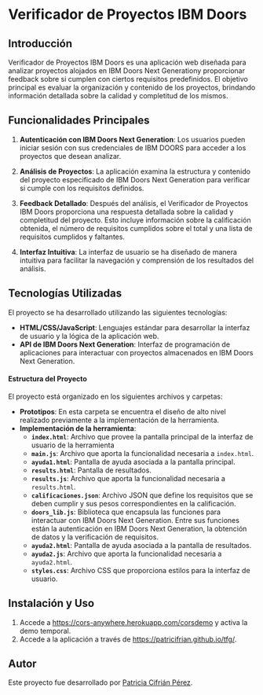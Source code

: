 # Verificador de Proyectos IBM Doors
## Introducción
Verificador de Proyectos IBM Doors es una aplicación web diseñada para analizar proyectos alojados en IBM Doors Next Generationy proporcionar feedback sobre si cumplen con ciertos requisitos predefinidos. El objetivo principal es evaluar la organización y contenido de los proyectos, brindando información detallada sobre la calidad y completitud de los mismos.

## Funcionalidades Principales
1. **Autenticación con IBM Doors Next Generation**: Los usuarios pueden iniciar sesión con sus credenciales de IBM DOORS para acceder a los proyectos que desean analizar.
   
2. **Análisis de Proyectos**: La aplicación examina la estructura y contenido del proyecto especificado de IBM Doors Next Generation para verificar si cumple con los requisitos definidos.

3. **Feedback Detallado**: Después del análisis, el Verificador de Proyectos IBM Doors proporciona una respuesta detallada sobre la calidad y completitud del proyecto. Esto incluye información sobre la calificación obtenida, el número de requisitos cumplidos sobre el total y una lista de requisitos cumplidos y faltantes.

4. **Interfaz Intuitiva**: La interfaz de usuario se ha diseñado de manera intuitiva para facilitar la navegación y comprensión de los resultados del análisis.

## Tecnologías Utilizadas
El proyecto se ha desarrollado utilizando las siguientes tecnologías:
- **HTML/CSS/JavaScript**: Lenguajes estándar para desarrollar la interfaz de usuario y la lógica de la aplicación web.
- **API de IBM Doors Next Generation**: Interfaz de programación de aplicaciones para interactuar con proyectos almacenados en IBM Doors Next Generation.

#### Estructura del Proyecto
El proyecto está organizado en los siguientes archivos y carpetas:
- **Prototipos**: En esta carpeta se encuentra el diseño de alto nivel realizado previamente a la implementación de la herramienta.
- **Implementación de la herramienta**:  
  - **`index.html`**: Archivo que provee la pantalla principal de la interfaz de usuario de la herramienta
  - **`main.js`**: Archivo que aporta la funcionalidad necesaria a `index.html`.
  - **`ayuda1.html`**: Pantalla de ayuda asociada a la pantalla principal.
  - **`results.html`**: Pantalla de resultados.
  - **`results.js`**: Archivo que aporta la funcionalidad necesaria a `results.html`.
  - **`calificaciones.json`**: Archivo JSON que define los requisitos que se deben cumplir y sus pesos correspondientes en la calificación.
  - **`doors_lib.js`**: Biblioteca que encapsula las funciones para interactuar con IBM Doors Next Generation. Entre sus funciones están la autenticación en IBM Doors Next Generation, la obtención de datos y la verificación de requisitos.
  - **`ayuda2.html`**: Pantalla de ayuda asociada a la pantalla de resultados.
  - **`ayuda2.js`**: Archivo que aporta la funcionalidad necesaria a `ayuda2.html`.
  - **`styles.css`**: Archivo CSS que proporciona estilos para la interfaz de usuario.

## Instalación y Uso
1. Accede a https://cors-anywhere.herokuapp.com/corsdemo y activa la demo temporal.
2. Accede a la aplicación a través de https://patricifrian.github.io/tfg/.

## Autor

Este proyecto fue desarrollado por [Patricia Cifrián Pérez](https://github.com/patricifrian).
